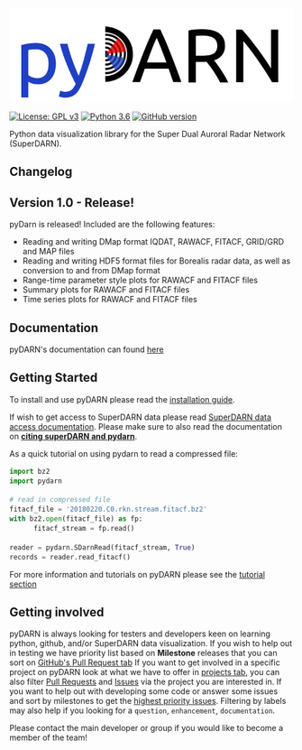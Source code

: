 ![pydarn](docs/imgs/pydarn_logo.png)

[![License: GPL v3](https://img.shields.io/badge/License-GPLv3-blue.svg)](https://www.gnu.org/licenses/gpl-3.0) [![Python 3.6](https://img.shields.io/badge/python-3.6-blue.svg)](https://www.python.org/downloads/release/python-360/) [![GitHub version](https://badge.fury.io/gh/boennemann%2Fbadges.svg)](http://badge.fury.io/gh/boennemann%2Fbadges)

Python data visualization library for the Super Dual Auroral Radar Network (SuperDARN).

## Changelog

## Version 1.0 - Release!

pyDarn is released! Included are the following features:
- Reading and writing DMap format IQDAT, RAWACF, FITACF, GRID/GRD and MAP files
- Reading and writing HDF5 format files for Borealis radar data, as well as conversion to and from DMap format
- Range-time parameter style plots for RAWACF and FITACF files
- Summary plots for RAWACF and FITACF files
- Time series plots for RAWACF and FITACF files

## Documentation

pyDARN's documentation can found [here](https://pydarn.readthedocs.io/en/latest)

## Getting Started

To install and use pyDARN please read the [installation guide](https://pydarn.readthedocs.io/en/latest/user/install/).

If wish to get access to SuperDARN data please read [SuperDARN data access documentation](https://pydarn.readthedocs.io/en/latest/user/superdarn_data/).
Please make sure to also read the documentation on [**citing superDARN and pydarn**](https://pydarn.readthedocs.io/en/latest/user/citing/). 

As a quick tutorial on using pydarn to read a compressed file: 
``` python
import bz2
import pydarn 

# read in compressed file
fitacf_file = '20180220.C0.rkn.stream.fitacf.bz2'
with bz2.open(fitacf_file) as fp: 
      fitacf_stream = fp.read()

reader = pydarn.SDarnRead(fitacf_stream, True)
records = reader.read_fitacf()
```

For more information and tutorials on pyDARN please see the [tutorial section](https://pydarn.readthedocs.io/en/latest/)

## Getting involved

pyDARN is always looking for testers and developers keen on learning python, github, and/or SuperDARN data visualization. 
If you wish to help out in testing we have priority list based on **Milestone** releases that you can sort on [GitHub's Pull Request tab](https://github.com/SuperDARN/pydarn/pulls?q=is%3Aopen+is%3Apr+milestone%3A%22v1.0.0+%22)
If you want to get involved in a specific project on pyDARN look at what we have to offer in [projects tab](https://github.com/SuperDARN/pydarn/projects), you can also filter [Pull Requests](https://github.com/SuperDARN/pydarn/pulls) and [Issues](https://github.com/SuperDARN/pydarn/issues) via the project you are interested in. 
If you want to help out with developing some code or answer some issues and sort by milestones to get the [highest priority issues](https://github.com/SuperDARN/pydarn/issues?q=is%3Aopen+is%3Aissue+milestone%3A%22v1.1.0+%22). Filtering by labels may also help if you looking for a `question`, `enhancement`, `documentation`. 

Please contact the main developer or group if you would like to become a member of the team!
